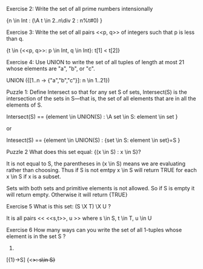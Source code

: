 Exercise 2: Write the set of all prime numbers intensionally

{n \in Int : (\A t \in 2..n\div 2 : n%t#0) }

Exercise 3: Write the set of all pairs <<p, q>> of integers such that p is less than q.

{t \in {<<p, q>>: p \in Int, q \in Int}: t[1] < t[2]}

Exercise 4: Use UNION to write the set of all tuples of length at most 21 whose elements are "a", "b", or "c".

UNION ({[1..n -> {"a","b","c"}]: n \in 1..21})

Puzzle 1: Define Intersect so that for any set S of sets, Intersect(S) is the intersection of the sets in S—that is, the set of all elements that are in all the elements of S.

Intersect(S) == {element \in UNION(S) : \A set \in S: element \in set } 

or

Intesect(S) == {element \in UNION(S) : {set \in S: element \in set}=S } 

Puzzle 2   What does this set equal: {(x \in S) : x \in S}?

It is not equal to S, the parentheses in (x \in S) means we are evaluating rather than choosing. Thus if S is not emtpy x \in S will return TRUE for each x \in S if x is a subset.

Sets with both sets and primitive elements is not allowed.
So if S is empty it will return empty.
Otherwise it will return {TRUE}

Exercise 5   What is this set: (S \X T) \X U ?

It is all pairs << <<s,t>>, u  >> where s \in S, t \in T, u \in U

Exercise 6   How many ways can you write the set of all 1-tuples whose element is in the set S ?

1) 
[{1}->S]
{<<s>>: s\in S}